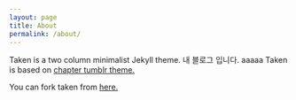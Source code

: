```yaml
---
layout: page
title: About
permalink: /about/
---
```


Taken is a two column minimalist Jekyll theme.
내 블로그 입니다.
aaaaa
Taken is based on [chapter tumblr theme.](http://theme-chapter.tumblr.com/)

You can fork taken from [here.](https://github.com/vfalanis/taken)
